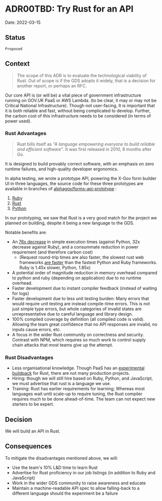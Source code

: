 # ADR00TBD: Try Rust for an API

Date: 2022-03-15

## Status

`Proposed`

## Context
> The scope of this ADR is to evaluate the technological viability of Rust. Out of scope is if the GDS adopts it widely, that is a decision for another report, or perhaps an RFC.

Our core API is (or will be) a vital piece of government infrastructure running on GOV.UK PaaS or AWS Lambda. (to be clear, it may or may not be Critical National Infrastructure). Though not user-facing, It is important that it is both reliable and fast, without being complicated to develop. Further, the carbon cost of this infrastructure needs to be considered (in terms of power used).

### Rust Advantages
> Rust bills itself as _"A language empowering everyone to build reliable and efficient software"_. It was first released in 2010, 8 months after Go. 

It is designed to build provably correct software, with an emphasis on zero runtime failures, and high-quality developer ergonomics.

In alpha testing, we wrote a prototype API, powering the X-Gov form builder UI in three languages, the source code for these three prototypes are available in branches of [alphagov/forms-api-prototype](https://github.com/alphagov/forms-api-prototype) :
 1. [Ruby](https://github.com/alphagov/forms-api-prototype/pull/1)
 2. [Rust](https://github.com/alphagov/forms-api-prototype/pull/2)
 3. [Python](https://github.com/alphagov/forms-api-prototype/pull/3)

In our prototyping, we saw that Rust is a very good match for the project we planned on building, despite it being a new language to the GDS.

Notable benefits are:
- An [76x decrease](https://github.com/drujensen/fib#results) in simple execution times (against Python, 32x decrease against Ruby), and a consummate reduction in power requirement (and therefore carbon cost)
	- (Request round-trip times are also faster, the slowest rust web frameworks [are faster](https://web-frameworks-benchmark.netlify.app/result?asc=0&l=rust,ruby,python]) than the fastest Python and Ruby frameworks. Ruby is 1.45x slower, Python, 1.85x)
- A potential order of magnitude reduction in memory overhead compared to python and ruby (depending on application) due to no runtime overhead.
- Faster development due to instant compiler feedback (instead of waiting for logs)
- Faster development due to less unit testing burden: Many errors that would require unit testing are instead compile-time errors. This is not just simple type errors, but whole categories of invalid states are unrepresentative due to careful language and library design.
- 100% compiled coverage by definition (all compiled code is valid). Allowing the team great confidence that no API responses are invalid, no inputs cause errors, etc.
- A focus in the wider Rust community on correctness and security. Contrast with NPM, which requires so much work to control supply chain attacks that most teams give up the attempt.

### Rust Disadvantages
- Less organisational knowledge. Though PaaS has an [experimental buildpack](https://github.com/alphagov/cf-buildpack-rust) for Rust, there are not many production projects.
- Hiring: though we will still hire based on Ruby, Python, and JavaScript, we must advertise that rust is a language we use.
- Training: Rust has earlier requirements for learning; Whereas most languages wait until scale-up to require tuning, the Rust compiler requires much to be done ahead-of-time. The team can not expect new starters to be expert. 


## Decision

We will build an API in Rust.

## Consequences

To mitigate the disadvantages mentioned above, we will:
- Use the team's 10% L&D time to learn Rust
- Advertise for Rust proficiency in our job listings (in addition to Ruby and JavaScript) 
- Work in the wider GDS community to raise awareness and educate
- Maintain a machine-readable API spec to allow falling-back to a different language should the experiment be a failure
